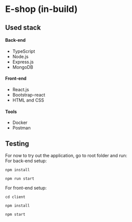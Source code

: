 # E-shop (in-build)
## Used stack
#### Back-end
* TypeScript
* Node.js
* Express.js
* MongoDB
#### Front-end
* React.js
* Bootstrap-react
* HTML and CSS
#### Tools
* Docker
* Postman
## Testing
For now to try out the application, go to root folder and run:\
For back-end setup:
```
npm install
```
```
npm run start
```
For front-end setup:
```
cd client
```
```
npm install
```
```
npm start
```

